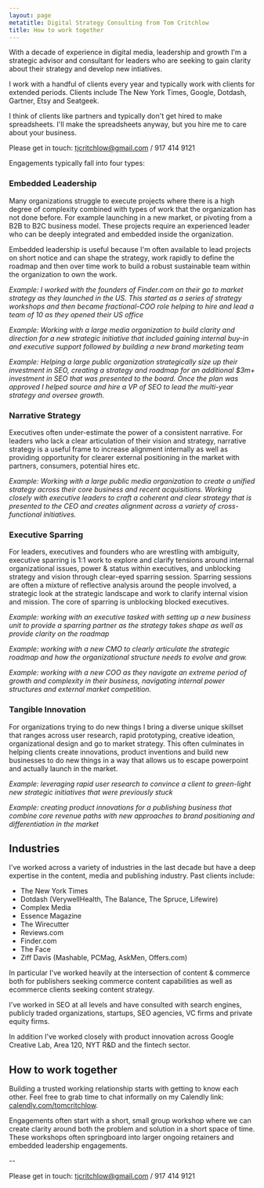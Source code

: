 ```yaml
---
layout: page
metatitle: Digital Strategy Consulting from Tom Critchlow
title: How to work together
---
```


With a decade of experience in digital media, leadership and growth I'm a strategic advisor and consultant for leaders who are seeking to gain clarity about their strategy and develop new intiatives.

I work with a handful of clients every year and typically work with clients for extended periods. Clients include The New York Times, Google, Dotdash, Gartner, Etsy and Seatgeek.

I think of clients like partners and typically don't get hired to make spreadsheets. I'll make the spreadsheets anyway, but you hire me to care about your business. 

Please get in touch: <tjcritchlow@gmail.com> / 917 414 9121

Engagements typically fall into four types:

### Embedded Leadership

Many organizations struggle to execute projects where there is a high degree of complexity combined with types of work that the organization has not done before. For example launching in a new market, or pivoting from a B2B to B2C business model. These projects require an experienced leader who can be deeply integrated and embedded inside the organization.

Embedded leadership is useful because I'm often available to lead projects on short notice and can shape the strategy, work rapidly to define the roadmap and then over time work to build a robust sustainable team within the organization to own the work.

*Example: I worked with the founders of Finder.com on their go to market strategy as they launched in the US. This started as a series of strategy workshops and then became fractional-COO role helping to hire and lead a team of 10 as they opened their US office*

*Example: Working with a large media organization to build clarity and direction for a new strategic initiative that included gaining internal buy-in and executive support followed by building a new brand marketing team*

*Example: Helping a large public organization strategically size up their investment in SEO, creating a strategy and roadmap for an additional $3m+ investment in SEO that was presented to the board. Once the plan was approved I helped source and hire a VP of SEO to lead the multi-year strategy and oversee growth.*

### Narrative Strategy

Executives often under-estimate the power of a consistent narrative. For leaders who lack a clear articulation of their vision and strategy, narrative strategy is a useful frame to increase alignment internally as well as providing opportunity for clearer external positioning in the market with partners, consumers, potential hires etc.

*Example: Working with a large public media organization to create a unified strategy across their core business and recent acquisitions. Working closely with executive leaders to craft a coherent and clear strategy that is presented to the CEO and creates alignment across a variety of cross-functional initiatives.*


### Executive Sparring

For leaders, executives and founders who are wrestling with ambiguity, executive sparring is 1:1 work to explore and clarify tensions around internal organizational issues, power & status within executives, and unblocking strategy and vision through clear-eyed sparring session. Sparring sessions are often a mixture of reflective analysis around the people involved, a strategic look at the strategic landscape and work to clarify internal vision and mission. The core of sparring is unblocking blocked executives.

*Example: working with an executive tasked with setting up a new business unit to provide a sparring partner as the strategy takes shape as well as provide clarity on the roadmap*

*Example: working with a new CMO to clearly articulate the strategic roadmap and how the organizational structure needs to evolve and grow.*

*Example: working with a new COO as they navigate an extreme period of growth and complexity in their business, navigating internal power structures and external market competition.*

### Tangible Innovation

For organizations trying to do new things I bring a diverse unique skillset that ranges across user research, rapid prototyping, creative ideation, organizational design and go to market strategy. This often culminates in helping clients create innovations, product inventions and build new businesses to do new things in a way that allows us to escape powerpoint and actually launch in the market.

*Example: leveraging rapid user research to convince a client to green-light new strategic initiatives that were previously stuck*

*Example: creating product innovations for a publishing business that combine core revenue paths with new approaches to brand positioning and differentiation in the market*


## Industries

I've worked across a variety of industries in the last decade but have a deep expertise in the content, media and publishing industry. Past clients include:

- The New York Times
- Dotdash (VerywellHealth, The Balance, The Spruce, Lifewire)
- Complex Media
- Essence Magazine
- The Wirecutter
- Reviews.com
- Finder.com
- The Face
- Ziff Davis (Mashable, PCMag, AskMen, Offers.com)

In particular I've worked heavily at the intersection of content & commerce both for publishers seeking commerce content capabilities as well as ecommerce clients seeking content strategy.

I've worked in SEO at all levels and have consulted with search engines, publicly traded organizations, startups, SEO agencies, VC firms and private equity firms.

In addition I've worked closely with product innovation across Google Creative Lab, Area 120, NYT R&D and the fintech sector.

## How to work together

Building a trusted working relationship starts with getting to know each other. Feel free to grab time to chat informally on my Calendly link: [calendly.com/tomcritchlow](https://calendly.com/tomcritchlow/).

Engagements often start with a short, small group workshop where we can create clarity around both the problem and solution in a short space of time. These workshops often springboard into larger ongoing retainers and embedded leadership engagements.

--

Please get in touch: <tjcritchlow@gmail.com> / 917 414 9121
